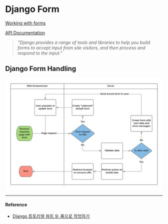 # Django Form

[Working with forms](https://docs.djangoproject.com/en/2.1/topics/forms/)

[API Documentation](https://docs.djangoproject.com/en/2.1/ref/forms/api/)

> *"Django provides a range of tools and libraries to help you build forms to accept input from site visitors, and then process and respond to the input."*

## Django Form Handling

![form](./asset/form_handling.png)

---

#### Reference

- [Django 튜토리얼 파트 9: 폼으로 작업하기](https://developer.mozilla.org/ko/docs/Learn/Server-side/Django/Forms)